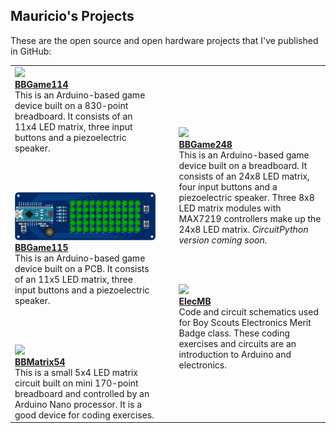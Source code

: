 ## Mauricio's Projects

These are the open source and open hardware projects that I've published in GitHub:

<table style="border:none;"><tr style="border:none;"><td style="border:none;" width=390>

<a href="https://github.com/mtejada11/BBGame114">
<img src="https://github.com/mtejada11/BBGame114/raw/doc/Build/BBGame114.png" width=380><br>
<b>BBGame114</b>
</a><br>
This is an Arduino-based game device built on a 830-point breadboard. It consists of an 11x4 LED matrix, three input 
buttons and a piezoelectric speaker.

<br><br>

<a href="https://github.com/mtejada11/BBGame115">
<img src="https://github.com/mtejada11/BBGame115/raw/master/PCB/bbgame115_pcb_assembled.png" width=380><br>
<b>BBGame115</b>
</a><br>
This is an Arduino-based game device built on a PCB. It consists of an 11x5 LED matrix, three input buttons and a piezoelectric speaker.

<br><br>

<a href="https://github.com/mtejada11/BBMatrix54">
<img src="https://github.com/mtejada11/BBMatrix54/raw/doc/Build/BBMatrix54.png" width=190><br>
<b>BBMatrix54</b>
</a><br>
This is a small 5x4 LED matrix circuit built on mini 170-point breadboard and controlled by an Arduino Nano processor. 
It is a good device for coding exercises.

</td><td style="border:none;" width=20></td><td style="border:none;" width=390>

<br>

<a href="https://github.com/mtejada11/BBGame248">
<img src="https://github.com/mtejada11/BBGame248/raw/master/Build/BBGame248.png" width=380><br>
<b>BBGame248</b>
</a><br>
This is an Arduino-based game device built on a breadboard. It consists of an 24x8 LED matrix, four input buttons 
and a piezoelectric speaker. Three 8x8 LED matrix modules with MAX7219 controllers make up the 24x8 LED matrix. <i>CircuitPython version coming soon.</i>


<br><br>

<a href="https://github.com/mtejada11/ElecMB">
<img src="https://github.com/mtejada11/ElecMB/raw/master/Circuit_2_BreadboardLayout.png" width=250><br>
<b>ElecMB</b>
</a><br>
Code and circuit schematics used for Boy Scouts Electronics Merit Badge class. These coding exercises and circuits are an introduction to Arduino and electronics.


</td></tr></table>

